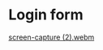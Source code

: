 # Login form

[screen-capture (2).webm](https://user-images.githubusercontent.com/118050961/229823219-76759ba8-c0f7-445e-b067-76d97f1c08f4.webm)
